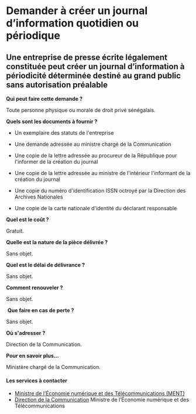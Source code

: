 # Demander à créer un journal d’information quotidien ou périodique

Une entreprise de presse écrite légalement constituée peut créer un journal d’information à périodicité déterminée destiné au grand public sans autorisation préalable
----------------------------------------------------------------------------------------------------------------------------------------------------------------------

**Qui peut faire cette demande ?**

Toute personne physique ou morale de droit privé sénégalais.  

**Quels sont les documents à fournir ?**

*   Un exemplaire des statuts de l'entreprise

*   Une demande adressée au ministre chargé de la Communication

*   Une copie de la lettre adressée au procureur de la République pour l'informer de la création du journal

*   Une copie de la lettre adressée au ministre de l'intérieur l'informant de la création du journal

*   Une copie du numéro d'identification ISSN octroyé par la Direction des Archives Nationales

*   Une copie de la carte nationale d'identité du déclarant responsable 

**Quel est le coût ?**

Gratuit.

**Quelle est la nature de la pièce délivrée ?**

Sans objet.

**Quel est le délai de délivrance ?**

Sans objet.

 **Comment renouveler ?**

Sans objet.

 **Que faire en cas de perte ?**

Sans objet.

**Où s'adresser ?**

Direction de la Communication.

**Pour en savoir plus...** 

Ministère chargé de la Communication.

#### Les services à contacter

*   [Ministre de l’Économie numérique et des Télécommunications (MENT)](../../../services/ministre-de-leconomie-numerique-et-des-telecommunications-ment.md)
*   [Direction de la Communication](../../../services/direction-de-la-communication.md) Ministre de l’Économie numérique et des Télécommunications